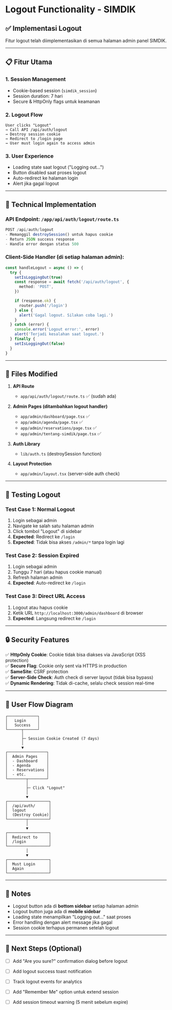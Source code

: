 # Logout Functionality - SIMDIK

## ✅ Implementasi Logout

Fitur logout telah diimplementasikan di semua halaman admin panel SIMDIK.

---

## 📋 Fitur Utama

### 1. **Session Management**
   - Cookie-based session (`simdik_session`)
   - Session duration: 7 hari
   - Secure & HttpOnly flags untuk keamanan

### 2. **Logout Flow**
   ```
   User clicks "Logout" 
   → Call API /api/auth/logout 
   → Destroy session cookie
   → Redirect to /login page
   → User must login again to access admin
   ```

### 3. **User Experience**
   - Loading state saat logout ("Logging out...")
   - Button disabled saat proses logout
   - Auto-redirect ke halaman login
   - Alert jika gagal logout

---

## 🔧 Technical Implementation

### API Endpoint: `/app/api/auth/logout/route.ts`

```typescript
POST /api/auth/logout
- Memanggil destroySession() untuk hapus cookie
- Return JSON success response
- Handle error dengan status 500
```

### Client-Side Handler (di setiap halaman admin):

```typescript
const handleLogout = async () => {
  try {
    setIsLoggingOut(true)
    const response = await fetch('/api/auth/logout', {
      method: 'POST',
    })

    if (response.ok) {
      router.push('/login')
    } else {
      alert('Gagal logout. Silakan coba lagi.')
    }
  } catch (error) {
    console.error('Logout error:', error)
    alert('Terjadi kesalahan saat logout.')
  } finally {
    setIsLoggingOut(false)
  }
}
```

---

## 📁 Files Modified

1. **API Route**
   - `app/api/auth/logout/route.ts` ✅ (sudah ada)

2. **Admin Pages (ditambahkan logout handler)**
   - `app/admin/dashboard/page.tsx` ✅
   - `app/admin/agenda/page.tsx` ✅
   - `app/admin/reservations/page.tsx` ✅
   - `app/admin/tentang-simdik/page.tsx` ✅

3. **Auth Library**
   - `lib/auth.ts` (destroySession function)

4. **Layout Protection**
   - `app/admin/layout.tsx` (server-side auth check)

---

## 🧪 Testing Logout

### Test Case 1: Normal Logout
1. Login sebagai admin
2. Navigate ke salah satu halaman admin
3. Click tombol "Logout" di sidebar
4. **Expected**: Redirect ke `/login`
5. **Expected**: Tidak bisa akses `/admin/*` tanpa login lagi

### Test Case 2: Session Expired
1. Login sebagai admin
2. Tunggu 7 hari (atau hapus cookie manual)
3. Refresh halaman admin
4. **Expected**: Auto-redirect ke `/login`

### Test Case 3: Direct URL Access
1. Logout atau hapus cookie
2. Ketik URL `http://localhost:3000/admin/dashboard` di browser
3. **Expected**: Langsung redirect ke `/login`

---

## 🔒 Security Features

✅ **HttpOnly Cookie**: Cookie tidak bisa diakses via JavaScript (XSS protection)  
✅ **Secure Flag**: Cookie only sent via HTTPS in production  
✅ **SameSite**: CSRF protection  
✅ **Server-Side Check**: Auth check di server layout (tidak bisa bypass)  
✅ **Dynamic Rendering**: Tidak di-cache, selalu check session real-time

---

## 🎯 User Flow Diagram

```
┌─────────────┐
│   Login     │
│   Success   │
└──────┬──────┘
       │
       ├─ Session Cookie Created (7 days)
       │
       ▼
┌─────────────────┐
│  Admin Pages    │
│  - Dashboard    │
│  - Agenda       │
│  - Reservations │
│  - etc.         │
└────────┬────────┘
         │
         ├─ Click "Logout"
         │
         ▼
┌──────────────────┐
│  /api/auth/      │
│  logout          │
│  (Destroy Cookie)│
└────────┬─────────┘
         │
         ▼
┌──────────────────┐
│  Redirect to     │
│  /login          │
└──────────────────┘
         │
         ▼
┌──────────────────┐
│  Must Login      │
│  Again           │
└──────────────────┘
```

---

## 📝 Notes

- Logout button ada di **bottom sidebar** setiap halaman admin
- Logout button juga ada di **mobile sidebar**
- Loading state menampilkan "Logging out..." saat proses
- Error handling dengan alert message jika gagal
- Session cookie terhapus permanen setelah logout

---

## 🚀 Next Steps (Optional)

- [ ] Add "Are you sure?" confirmation dialog before logout
- [ ] Add logout success toast notification
- [ ] Track logout events for analytics
- [ ] Add "Remember Me" option untuk extend session
- [ ] Add session timeout warning (5 menit sebelum expire)



